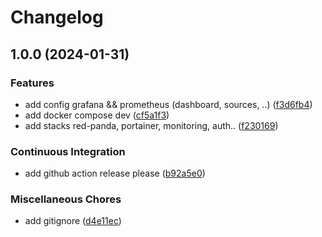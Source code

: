 # Changelog

## 1.0.0 (2024-01-31)


### Features

* add config grafana && prometheus (dashboard, sources, ..) ([f3d6fb4](https://github.com/Andesite-Lab/DevOps/commit/f3d6fb400b9e9ddc8c9177d51edbee47dfea8021))
* add docker compose dev ([cf5a1f3](https://github.com/Andesite-Lab/DevOps/commit/cf5a1f3938754791b2ce783b6cde986669ae6ec1))
* add stacks red-panda, portainer, monitoring, auth.. ([f230169](https://github.com/Andesite-Lab/DevOps/commit/f230169f131d1cd7eb119d658acbbcb121ce77a7))


### Continuous Integration

* add github action release please ([b92a5e0](https://github.com/Andesite-Lab/DevOps/commit/b92a5e039f9bfdb40b03949308262d7351e41011))


### Miscellaneous Chores

* add gitignore ([d4e11ec](https://github.com/Andesite-Lab/DevOps/commit/d4e11ec473461400446f622f79c7788259d2a429))
